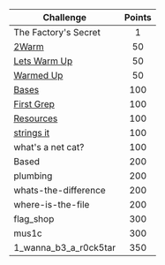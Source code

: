 | Challenge | Points |
| - |:-:|
| The Factory's Secret | 1 |
| [2Warm](2Warm) | 50 |
| [Lets Warm Up](Lets%20Warm%20Up) | 50 |
| [Warmed Up](Warmed%20Up) | 50 |
| [Bases](Bases) | 100 |
| [First Grep](First%20Grep) | 100 |
| [Resources](Resources) | 100 |
| [strings it](strings%20it) | 100 |
| what's a net cat? | 100 |
| Based | 200 |
| plumbing | 200 |
| whats-the-difference | 200 |
| where-is-the-file | 200 |
| flag\_shop | 300 |
| mus1c | 300 |
| 1\_wanna\_b3\_a\_r0ck5tar | 350 |
